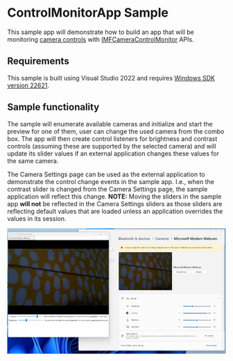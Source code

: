 # ControlMonitorApp Sample

This sample app will demonstrate how to build an app that will be monitoring [camera controls](https://docs.microsoft.com/windows-hardware/drivers/stream/camera-control-properties) with [IMFCameraControlMonitor](https://docs.microsoft.com/windows/win32/api/mfidl/nn-mfidl-imfcameracontrolmonitor) APIs.

## Requirements
This sample is built using Visual Studio 2022 and requires [Windows SDK version 22621](https://developer.microsoft.com/en-us/windows/downloads/windows-sdk/).

## Sample functionality
The sample will enumerate available cameras and initialize and start the preview for one of them, user can change the used camera from the combo box.
The app will then create control listeners for brightness and contrast controls (assuming these are supported by the selected camera) and will update its slider values if an external application changes these values for the same camera.

The Camera Settings page can be used as the external application to demonstrate the control change events in the sample app. I.e., when the contrast slider is changed from the Camera Settings page, the sample application will reflect this change.
**NOTE:** Moving the sliders in the sample app **will not** be reflected in the Camera Settings sliders as those sliders are reflecting default values that are loaded unless an application overrides the values in its session.

![Sample app in action with the Camera Settings page](content/CameraControlMonitorSampleApp_inaction.jpg)